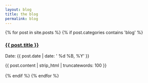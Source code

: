 ```yaml
---
layout: blog
title: the blog
permalink: blog
---
```


{% for post in site.posts %}
{% if post.categories contains 'blog' %}
<div class="post">
<h3 class="title"><a href="{{ post.url }}">{{ post.title }}</a></h3>
<p class="meta">Date: {{ post.date | date: ' %d %B, %Y' }}</p>
<div class="entry">
{{ post.content | strip_html | truncatewords: 100 }}
</div>
</div>
<br>
{% endif %}
{% endfor %}
